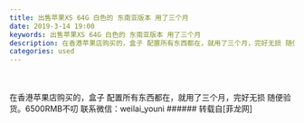 ```yaml
---
title: 出售苹果XS 64G 白色的 东南亚版本 用了三个月
date: 2019-3-14 19:00
keywords: 出售苹果XS 64G 白色的 东南亚版本 用了三个月
description: 在香港苹果店购买的，盒子 配置所有东西都在，就用了三个月，完好无损 随便验货。6500RMB不叨 联系微信：weilai_youni
categories: used
---
```

<td class="t_f" id="postmessage_3225651">

<br/>
<br/>
在香港苹果店购买的，盒子 配置所有东西都在，就用了三个月，完好无损 随便验货。6500RMB不叨 联系微信：weilai_youni</td>
###### 转载自[菲龙网]